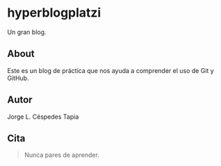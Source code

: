 # hyperblogplatzi
Un gran blog.

## About
Este es un blog de práctica que nos ayuda a comprender el uso de Git y GitHub.

## Autor
Jorge L. Céspedes Tapia

## Cita
> Nunca pares de aprender.
